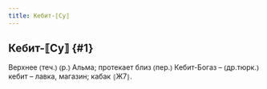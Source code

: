 ```yaml
---
title: Кебит-⟦Су⟧
---
```

## Кебит-⟦Су⟧ {#1}

Верхнее ⦅теч.⦆ ⦅р.⦆ Альма; протекает близ ⦅пер.⦆ Кебит-Богаз – ⦅др.тюрк.⦆ кебит – лавка, магазин; кабак ⦃Ж7⦄.
